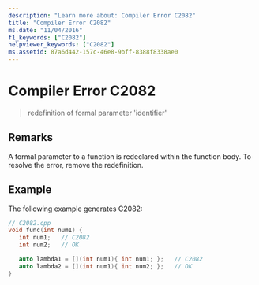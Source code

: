 ```yaml
---
description: "Learn more about: Compiler Error C2082"
title: "Compiler Error C2082"
ms.date: "11/04/2016"
f1_keywords: ["C2082"]
helpviewer_keywords: ["C2082"]
ms.assetid: 87a6d442-157c-46e8-9bff-8388f8338ae0
---
```

# Compiler Error C2082

> redefinition of formal parameter 'identifier'

## Remarks

A formal parameter to a function is redeclared within the function body. To resolve the error, remove the redefinition.

## Example

The following example generates C2082:

```cpp
// C2082.cpp
void func(int num1) {
   int num1;   // C2082
   int num2;   // OK

   auto lambda1 = [](int num1){ int num1; };   // C2082
   auto lambda2 = [](int num1){ int num2; };   // OK
}
```
